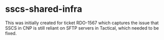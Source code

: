 # sscs-shared-infra

This was initially created for ticket RDO-1567 which captures the issue that
SSCS in CNP is still reliant on SFTP servers in Tactical, which needed to be
fixed.
